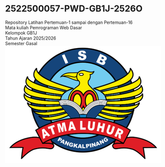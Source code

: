 # 2522500057-PWD-GB1J-2526O
Repository Latihan Pertemuan-1 sampai dengan Pertemuan-16 <br>
Mata kuliah Pemrograman Web Dasar <br>
Kelompok GB1J <br>
Tahun Ajaran 2025/2026 <br> 
Semester Gasal <br>
![Logo ISBAL](logoisbal.png)
